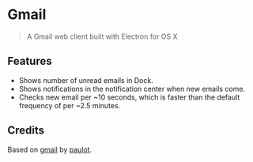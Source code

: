 # Gmail

> A Gmail web client built with Electron for OS X

## Features

- Shows number of unread emails in Dock.
- Shows notifications in the notification center when new emails come.
- Checks new email per ~10 seconds, which is faster than the default frequency of per ~2.5 minutes.

## Credits

Based on [gmail](https://github.com/paulot/gmail) by [paulot](https://github.com/paulot).